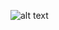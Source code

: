 ![alt text]("[./Screen_Shot_2021-01-26_at_9.43.31_PM_uI4jjMq.png](https://raw.githubusercontent.com/phucoding286/ViT_test/refs/heads/main/Screen_Shot_2021-01-26_at_9.43.31_PM_uI4jjMq.png)")

